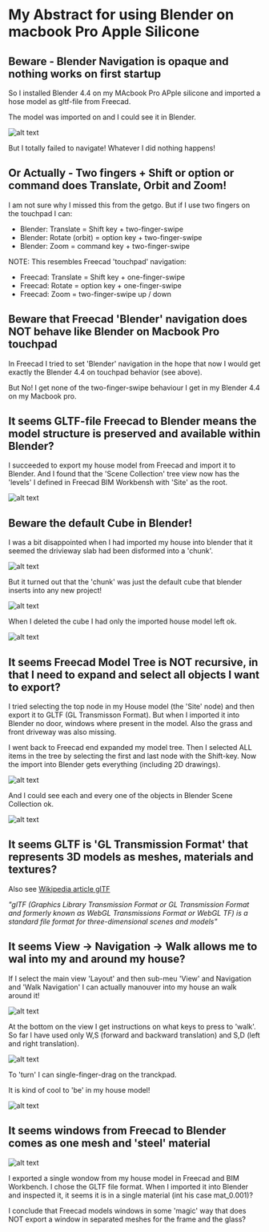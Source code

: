 # My Abstract for using Blender on macbook Pro Apple Silicone

## Beware - Blender Navigation is opaque and nothing works on first startup

So I installed Blender 4.4 on my MAcbook Pro APple silicone and imported a hose model as gltf-file from Freecad.

The model was imported on and I could see it in Blender.

![alt text](image.png)

But I totally failed to navigate! Whatever I did nothing happens!

## Or Actually - Two fingers + Shift or option or command does Translate, Orbit and Zoom!

I am not sure why I missed this from the getgo. But if I use two fingers on the touchpad I can:

* Blender: Translate = Shift key + two-finger-swipe
* Blender: Rotate (orbit) = option key + two-finger-swipe
* Blender: Zoom = command key + two-finger-swipe

NOTE: This resembles Freecad 'touchpad' navigation:

* Freecad: Translate = Shift key + one-finger-swipe
* Freecad: Rotate = option key + one-finger-swipe
* Freecad: Zoom = two-finger-swipe up / down

## Beware that Freecad 'Blender' navigation does NOT behave like Blender on Macbook Pro touchpad

In Freecad I tried to set 'Blender' navigation in the hope that now I would get exactly the Blender 4.4 on touchpad behavior (see above).

But No! I get none of the two-finger-swipe behaviour I get in my Blender 4.4 on my Macbook pro.

## It seems GLTF-file Freecad to Blender means the model structure is preserved and available within Blender?

I succeeded to export my house model from Freecad and import it to Blender. And I found that the 'Scene Collection' tree view now has the 'levels' I defined in Freecad BIM Workbensh with 'Site' as the root.

![alt text](image-1.png)

## Beware the default Cube in Blender!

I was a bit disappointed when I had imported my house into blender that it seemed the drivieway slab had been disformed into a 'chunk'.

![alt text](image-2.png)

But it turned out that the 'chunk' was just the default cube that blender inserts into any new project!

![alt text](image-3.png)

When I deleted the cube I had only the imported house model left ok.

![alt text](image-4.png)

## It seems Freecad Model Tree is NOT recursive, in that I need to expand and select all objects I want to export?

I tried selecting the top node in my House model (the 'Site' node) and then export it to GLTF (GL Transmisson Format). But when I imported it into Blender no door, windows where present in the model. Also the grass and front driveway was also missing.

I went back to Freecad end expanded my model tree. Then I selected ALL items in the tree by selecting the first and last node with the Shift-key. Now the import into Blender gets everything (including 2D drawings).

![alt text](image-5.png)

And I could see each and every one of the objects in Blender Scene Collection ok.

![alt text](image-6.png)

## It seems GLTF is 'GL Transmission Format' that represents 3D models as meshes, materials and textures?

Also see [Wikipedia article glTF](https://en.wikipedia.org/wiki/GlTF)

*"glTF (Graphics Library Transmission Format or GL Transmission Format and formerly known as WebGL Transmissions Format or WebGL TF) is a standard file format for three-dimensional scenes and models"*

## It seems View -> Navigation -> Walk allows me to wal into my and around my house?

If I select the main view 'Layout' and then sub-meu 'View' and Navigation and 'Walk Navigation' I can actually manouver into my house an walk around it!

![alt text](image-7.png)

At the bottom on the view I get instructions on what keys to press to 'walk'. So far I have used only W,S (forward and backward translation) and S,D (left and right translation).

![alt text](image-8.png)

To 'turn' I can single-finger-drag on the tranckpad.

It is kind of cool to 'be' in my house model!

![alt text](image-9.png)

## It seems windows from Freecad to Blender comes as one mesh and 'steel' material

![alt text](image-10.png)

I exported a single wondow from my house model in Freecad and BIM Workbench. I chose the GLTF file format. When I imported it into Blender and inspected it, it seems it is in a single material (int his case mat_0.001)?

I conclude that Freecad models windows in some 'magic' way that does NOT export a window in separated meshes for the frame and the glass?